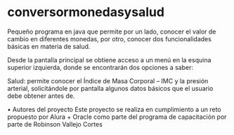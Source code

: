 # conversormonedasysalud
Pequeño programa en java que permite por un lado, conocer el valor de cambio en diferentes monedas, por otro, conocer dos funcionalidades básicas en materia de salud.

Desde la pantalla principal se obtiene acceso a un menú en la esquina superior izquierda, donde se encontrarán dos opciones a saber:

Salud: permite conocer el Índice de Masa Corporal – IMC y la presión arterial, solicitándole por pantalla algunos datos básicos que el usuario debe obtener antes de.
 
•	Autores del proyecto
Este proyecto se realiza en cumplimiento a un reto propuesto por Alura + Oracle como parte del programa de capacitación por parte de Robinson Vallejo Cortes


